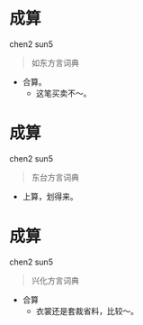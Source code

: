 # 成算
chen2 sun5
> 如东方言词典
- 合算。
  - 这笔买卖不～。

# 成算
chen2 sun5
> 东台方言词典
- 上算，划得来。

# 成算
chen2 sun5
> 兴化方言词典
- 合算
  - 衣裳还是套裁省料，比较～。
